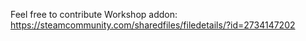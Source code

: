 Feel free to contribute
Workshop addon: https://steamcommunity.com/sharedfiles/filedetails/?id=2734147202
